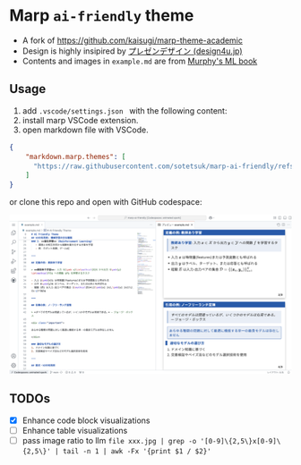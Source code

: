 # Marp `ai-friendly` theme

* A fork of https://github.com/kaisugi/marp-theme-academic
* Design is highly insipired by [プレゼンデザイン (design4u.jp)](https://ppt.design4u.jp/)
* Contents and images in `example.md` are from [Murphy's ML book](https://probml.github.io/pml-book/book1.html)


## Usage 

1. add `.vscode/settings.json ` with the following content:
2. install marp VSCode extension.
3. open markdown file with VSCode.

```json:.vscode/settings.json
{
    "markdown.marp.themes": [
      "https://raw.githubusercontent.com/sotetsuk/marp-ai-friendly/refs/tags/v1/themes/ai_friendly.css",
    ]
}
```

or clone this repo and open with GitHub codespace:

![](images/screenshot.png)


## TODOs

* [x] Enhance code block visualizations
* [ ] Enhance table visualizations
* [ ] pass image ratio to llm `file xxx.jpg | grep -o '[0-9]\{2,5\}x[0-9]\{2,5\}' | tail -n 1 | awk -Fx '{print $1 / $2}'`
